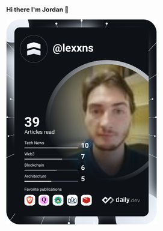 ### Hi there I'm Jordan 👋

<img src="https://github.com/lexxns/lexxns/blob/main/devcard.svg" width="400" alt="Jordan Aspinall's Dev Card"/>

<!--
**lexxns/lexxns** is a ✨ _special_ ✨ repository because its `README.md` (this file) appears on your GitHub profile.

Here are some ideas to get you started:

- 🔭 I’m currently working on ...
- 🌱 I’m currently learning ...
- 👯 I’m looking to collaborate on ...
- 🤔 I’m looking for help with ...
- 💬 Ask me about ...
- 📫 How to reach me: ...
- 😄 Pronouns: ...
- ⚡ Fun fact: ...
-->
